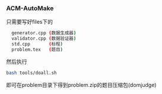 ### ACM-AutoMake

只需要写好files下的
``` sh
  generator.cpp (数据生成器)
  validator.cpp (数据验证器)
  std.cpp       (标程)
  problem.tex   (题目)
```
然后执行 
``` sh
bash tools/doall.sh
```
即可在problem目录下得到problem.zip的题目压缩包(domjudge)
